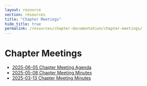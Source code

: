 ```yaml
---
layout: resource
section: resources
title: "Chapter Meetings"
hide_title: true
permalink: /resources/chapter-documentation/chapter-meetings/
---
```


# Chapter Meetings

- [2025-06-05 Chapter Meeting Agenda](files/2025-06-05-chapter-meeting/)
- [2025-05-08 Chapter Meeting Minutes](files/2025-05-08-chapter-meeting/)
- [2025-03-13 Chapter Meeting Minutes](files/2025-03-13-chapter-meeting/)
